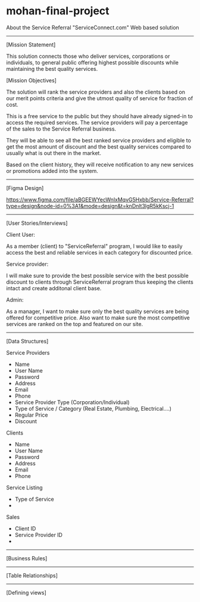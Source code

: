 # mohan-final-project

About the Service Referral "ServiceConnect.com" Web based solution
__________________________________________________________________________________________________________

[Mission Statement]

This solution connects those who deliver services, corporations or individuals, to general public offering
highest possible discounts while maintaining the best quality services. 

[Mission Objectives]

The solution will rank the service providers and also the clients based on our merit points criteria and give the utmost quality of service for fraction of cost.

This is a free service to the public but they should have already signed-in to access the required services. The service
providers will pay a percentage of the sales to the Service Referral business.

They will be able to see all the best ranked service providers and eligible to get the most amount of discount and 
the best quality services compared to usually what is out there in the market.

Based on the client history, they will receive notification to any new services or promotions added into the system.

__________________________________________________________________________________________________________
[Figma Design]

https://www.figma.com/file/aBGEEWYecWnlxMqvG5Hxbb/Service-Referral?type=design&node-id=0%3A1&mode=design&t=knDnlt3lgR5kKscj-1

__________________________________________________________________________________________________________
[User Stories/Interviews]

Client User:

As a member (client) to "ServiceReferral" program, I would like to easily access the best and reliable 
services in each category for discounted price.

Service provider:

I will make sure to provide the best possible service with the best possible discount to clients through ServiceReferral 
program thus keeping the clients intact and create additonal client base.

Admin:

As a manager, I want to make sure only the best quality services are being offered for competitive price.
Also want to make sure the most competitive services are ranked on the top and featured on our site.

______________________________________________________________________________________________________________
[Data Structures]

Service Providers
  - Name
  - User Name
  - Password
  - Address
  - Email
  - Phone
  - Service Provider Type (Corporation/Individual)
  - Type of Service / Category (Real Estate, Plumbing, Electrical....)
  - Regular Price
  - Discount

Clients
  - Name
  - User Name
  - Password
  - Address
  - Email
  - Phone

Service Listing
  - Type of Service
  - 

Sales
  - Client ID
  - Service Provider ID
  - 

______________________________________________________________________________________________________________

[Business Rules]



______________________________________________________________________________________________________________

[Table Relationships]



______________________________________________________________________________________________________________

[Defining views]

